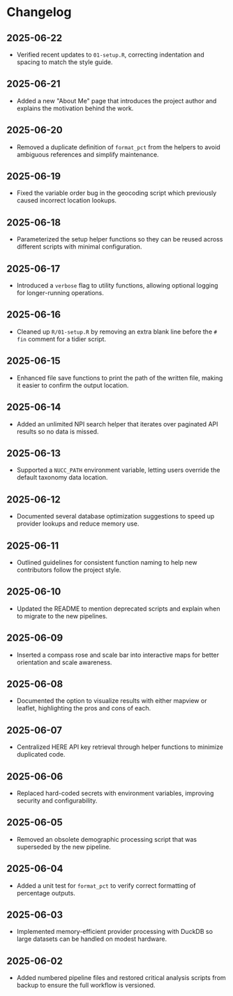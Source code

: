 # Changelog

## 2025-06-22
- Verified recent updates to `01-setup.R`, correcting indentation and spacing to match the style guide.

## 2025-06-21
- Added a new "About Me" page that introduces the project author and explains the motivation behind the work.

## 2025-06-20
- Removed a duplicate definition of `format_pct` from the helpers to avoid ambiguous references and simplify maintenance.

## 2025-06-19
- Fixed the variable order bug in the geocoding script which previously caused incorrect location lookups.

## 2025-06-18
- Parameterized the setup helper functions so they can be reused across different scripts with minimal configuration.

## 2025-06-17
- Introduced a `verbose` flag to utility functions, allowing optional logging for longer-running operations.

## 2025-06-16
- Cleaned up `R/01-setup.R` by removing an extra blank line before the `# fin` comment for a tidier script.

## 2025-06-15
- Enhanced file save functions to print the path of the written file, making it easier to confirm the output location.

## 2025-06-14
- Added an unlimited NPI search helper that iterates over paginated API results so no data is missed.

## 2025-06-13
- Supported a `NUCC_PATH` environment variable, letting users override the default taxonomy data location.

## 2025-06-12
- Documented several database optimization suggestions to speed up provider lookups and reduce memory use.

## 2025-06-11
- Outlined guidelines for consistent function naming to help new contributors follow the project style.

## 2025-06-10
- Updated the README to mention deprecated scripts and explain when to migrate to the new pipelines.

## 2025-06-09
- Inserted a compass rose and scale bar into interactive maps for better orientation and scale awareness.

## 2025-06-08
- Documented the option to visualize results with either mapview or leaflet, highlighting the pros and cons of each.

## 2025-06-07
- Centralized HERE API key retrieval through helper functions to minimize duplicated code.

## 2025-06-06
- Replaced hard-coded secrets with environment variables, improving security and configurability.

## 2025-06-05
- Removed an obsolete demographic processing script that was superseded by the new pipeline.

## 2025-06-04
- Added a unit test for `format_pct` to verify correct formatting of percentage outputs.

## 2025-06-03
- Implemented memory-efficient provider processing with DuckDB so large datasets can be handled on modest hardware.

## 2025-06-02
- Added numbered pipeline files and restored critical analysis scripts from backup to ensure the full workflow is versioned.
